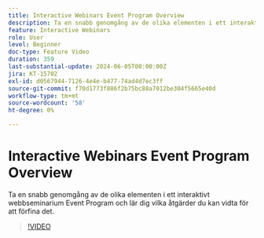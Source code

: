 ```yaml
---
title: Interactive Webinars Event Program Overview
description: Ta en snabb genomgång av de olika elementen i ett interaktivt webbseminarium Event Program och lär dig vilka åtgärder du kan vidta för att förfina det.
feature: Interactive Webinars
role: User
level: Beginner
doc-type: Feature Video
duration: 359
last-substantial-update: 2024-06-05T00:00:00Z
jira: KT-15702
exl-id: d0567944-7126-4e4e-b477-74ad4d7ec3ff
source-git-commit: f70d1773f886f2b75bc88a7012be304f5665e40d
workflow-type: tm+mt
source-wordcount: '58'
ht-degree: 0%

---
```


# Interactive Webinars Event Program Overview

Ta en snabb genomgång av de olika elementen i ett interaktivt webbseminarium Event Program och lär dig vilka åtgärder du kan vidta för att förfina det.

>[!VIDEO](https://video.tv.adobe.com/v/3429640/?learn=on)
